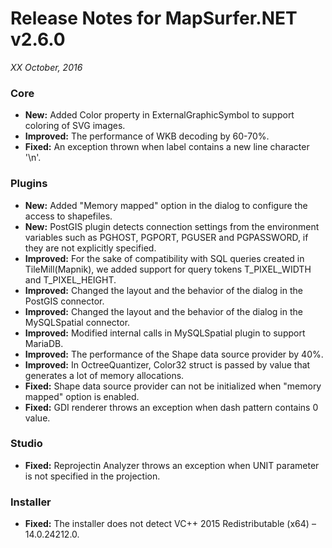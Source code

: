 # Release Notes for MapSurfer.NET v2.6.0

*XX October, 2016* 
 
### Core
- **New:** Added Color property in ExternalGraphicSymbol to support coloring of SVG images.
- **Improved:** The performance of WKB decoding by 60-70%.
- **Fixed:** An exception thrown when label contains a new line character '\n'.

### Plugins
- **New:** Added "Memory mapped" option in the dialog to configure the access to shapefiles.
- **New:** PostGIS plugin detects connection settings from the environment variables such as PGHOST, PGPORT, PGUSER and PGPASSWORD, if they are not explicitly specified.
- **Improved:** For the sake of compatibility with SQL queries created in TileMill(Mapnik), we added support for query tokens T_PIXEL_WIDTH and T_PIXEL_HEIGHT.
- **Improved:** Changed the layout and the behavior of the dialog in the PostGIS connector.
- **Improved:** Changed the layout and the behavior of the dialog in the MySQLSpatial connector.
- **Improved:** Modified internal calls in MySQLSpatial plugin to support MariaDB.  
- **Improved:** The performance of the Shape data source provider by 40%.
- **Improved:** In OctreeQuantizer, Color32 struct is passed by value that generates a lot of memory allocations.
- **Fixed:** Shape data source provider can not be initialized when "memory mapped" option is enabled.
- **Fixed:** GDI renderer throws an exception when dash pattern contains 0 value.

 
### Studio
- **Fixed:** Reprojectin Analyzer throws an exception when UNIT parameter is not specified in the projection.


### Installer
- **Fixed:** The installer does not detect VC++ 2015 Redistributable (x64) – 14.0.24212.0.
